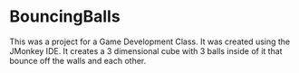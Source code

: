 # BouncingBalls

This was a project for a Game Development Class.  It was created using the JMonkey IDE.  It creates a 3 dimensional cube with 3 balls
inside of it that bounce off the walls and each other.  

